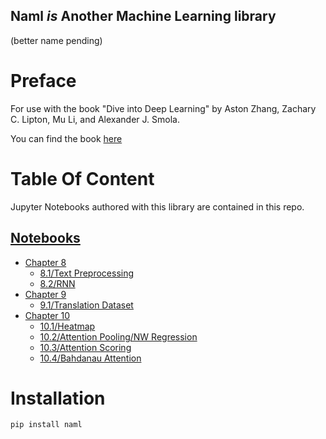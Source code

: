 Naml _is_ Another Machine Learning library
---
(better name pending)

# Preface
For use with the book "Dive into Deep Learning" by Aston Zhang, Zachary C. Lipton, Mu Li, and Alexander J. Smola.

You can find the book [here](https://d2l.ai/)

# Table Of Content
Jupyter Notebooks authored with this library are contained in this repo.
## [Notebooks](https://github.com/mos9527/naml/tree/main/notebooks)

- [Chapter 8](https://github.com/mos9527/naml/tree/main/notebooks/Chapter8)
    - [8.1/Text Preprocessing](https://github.com/mos9527/naml/blob/main/notebooks/Chapter8/1_text_preprocessing.ipynb)
    - [8.2/RNN](https://github.com/mos9527/naml/blob/main/notebooks/Chapter8/2_rnn.ipynb)
- [Chapter 9](https://github.com/mos9527/naml/tree/main/notebooks/Chapter9)
    - [9.1/Translation Dataset](https://github.com/mos9527/naml/blob/main/notebooks/Chapter9/1_translation_dataset.ipynb)
- [Chapter 10](https://github.com/mos9527/naml/tree/main/notebooks/Chapter10)
    - [10.1/Heatmap](https://github.com/mos9527/naml/blob/main/notebooks/Chapter10/1_heatmap.ipynb)
    - [10.2/Attention Pooling/NW Regression](https://github.com/mos9527/naml/blob/main/notebooks/Chapter10/2_nadaraya_watson.ipynb)
    - [10.3/Attention Scoring](https://github.com/mos9527/naml/blob/main/notebooks/Chapter10/3_attention_scoring.ipynb)
    - [10.4/Bahdanau Attention](https://github.com/mos9527/naml/blob/main/notebooks/Chapter10/4_bahdanau.ipynb)
# Installation
```bash
pip install naml
```
